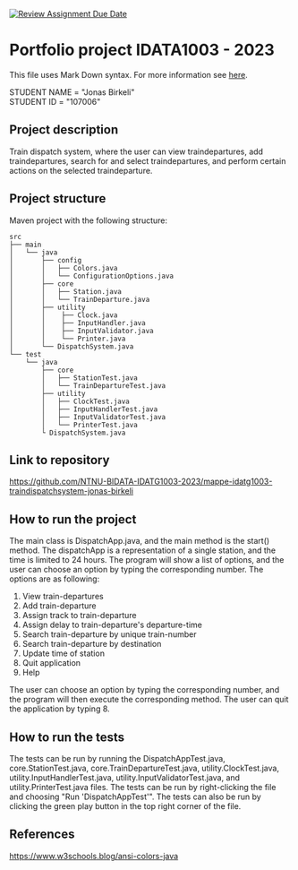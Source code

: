 [![Review Assignment Due Date](https://classroom.github.com/assets/deadline-readme-button-24ddc0f5d75046c5622901739e7c5dd533143b0c8e959d652212380cedb1ea36.svg)](https://classroom.github.com/a/sT7H9ZJB)
# Portfolio project IDATA1003 - 2023
This file uses Mark Down syntax. For more information see [here](https://www.markdownguide.org/basic-syntax/).

STUDENT NAME = "Jonas Birkeli"  
STUDENT ID = "107006"

## Project description

Train dispatch system, where the user can view traindepartures, add traindepartures, search for and select traindepartures, and perform certain actions on the selected traindeparture.

## Project structure

Maven project with the following structure:
```
src
├── main
│   └── java
│       ├── config
│       │   ├── Colors.java
│       │   └── ConfigurationOptions.java
│       ├── core
│       │   ├── Station.java
│       │   └── TrainDeparture.java
│       ├── utility
│       │    ├── Clock.java
│       │    ├── InputHandler.java
│       │    ├── InputValidator.java
│       │    └── Printer.java 
│       └── DispatchSystem.java
└── test
    └── java
        ├── core
        │   ├── StationTest.java
        │   └── TrainDepartureTest.java
        ├── utility
        │   ├── ClockTest.java
        │   ├── InputHandlerTest.java
        │   ├── InputValidatorTest.java
        │   └── PrinterTest.java
        └ DispatchSystem.java

```

## Link to repository

https://github.com/NTNU-BIDATA-IDATG1003-2023/mappe-idatg1003-traindispatchsystem-jonas-birkeli

## How to run the project

The main class is DispatchApp.java, and the main method is the start() method.
The dispatchApp is a representation of a single station, and the time is limited to 24 hours.
The program will show a list of options, and the user can choose an option by typing the corresponding number.
The options are as following:
1. View train-departures
2. Add train-departure
3. Assign track to train-departure
4. Assign delay to train-departure's departure-time
5. Search train-departure by unique train-number
6. Search train-departure by destination
7. Update time of station
8. Quit application
9. Help

The user can choose an option by typing the corresponding number, and the program will then execute the corresponding method.
The user can quit the application by typing 8.

## How to run the tests

The tests can be run by running the DispatchAppTest.java, core.StationTest.java, core.TrainDepartureTest.java, utility.ClockTest.java, utility.InputHandlerTest.java, utility.InputValidatorTest.java, and utility.PrinterTest.java files.
The tests can be run by right-clicking the file and choosing "Run 'DispatchAppTest'".
The tests can also be run by clicking the green play button in the top right corner of the file.

## References
https://www.w3schools.blog/ansi-colors-java
